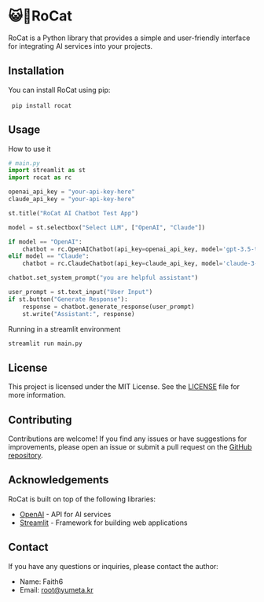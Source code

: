 # 😺🚀RoCat

RoCat is a Python library that provides a simple and user-friendly interface for integrating AI services into your projects.

## Installation

You can install RoCat using pip:

​```
pip install rocat
​```

## Usage

How to use it

```python
# main.py
import streamlit as st
import rocat as rc

openai_api_key = "your-api-key-here"
claude_api_key = "your-api-key-here"

st.title("RoCat AI Chatbot Test App")

model = st.selectbox("Select LLM", ["OpenAI", "Claude"])

if model == "OpenAI":
    chatbot = rc.OpenAIChatbot(api_key=openai_api_key, model='gpt-3.5-turbo', max_tokens=512, temperature=0.7)
elif model == "Claude":
    chatbot = rc.ClaudeChatbot(api_key=claude_api_key, model='claude-3-haiku-20240307', max_tokens=512, temperature=0.7)

chatbot.set_system_prompt("you are helpful assistant")

user_prompt = st.text_input("User Input")
if st.button("Generate Response"):
    response = chatbot.generate_response(user_prompt)
    st.write("Assistant:", response)

```

Running in a streamlit environment

```bash
streamlit run main.py
```

## License

This project is licensed under the MIT License. See the [LICENSE](LICENSE) file for more information.

## Contributing

Contributions are welcome! If you find any issues or have suggestions for improvements, please open an issue or submit a pull request on the [GitHub repository](https://github.com/Yumeta-Lab/rocat).

## Acknowledgements

RoCat is built on top of the following libraries:
- [OpenAI](https://openai.com/) - API for AI services
- [Streamlit](https://streamlit.io/) - Framework for building web applications

## Contact

If you have any questions or inquiries, please contact the author:

- Name: Faith6
- Email: root@yumeta.kr